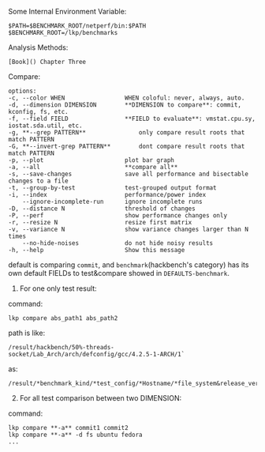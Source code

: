 Some Internal Environment Variable:

    $PATH=$BENCHMARK_ROOT/netperf/bin:$PATH
    $BENCHMARK_ROOT=/lkp/benchmarks

Analysis Methods:

    [Book]() Chapter Three

Compare:

```
options:
-c, --color WHEN                 WHEN coloful: never, always, auto.
-d, --dimension DIMENSION        **DIMENSION to compare**: commit, kconfig, fs, etc.
-f, --field FIELD                **FIELD to evaluate**: vmstat.cpu.sy, iostat.sda.util, etc.
-g, **--grep PATTERN**               only compare result roots that match PATTERN
-G, **--invert-grep PATTERN**        dont compare result roots that match PATTERN
-p, --plot                       plot bar graph
-a, --all                        **compare all**
-s, --save-changes               save all performance and bisectable changes to a file
-t, --group-by-test              test-grouped output format
-i, --index                      performance/power index
    --ignore-incomplete-run      ignore incomplete runs
-D, --distance N                 threshold of changes
-P, --perf                       show performance changes only
-r, --resize N                   resize first matrix
-v, --variance N                 show variance changes larger than N times
    --no-hide-noises             do not hide noisy results
-h, --help                       Show this message
```

default is comparing `commit`, and `benchmark`(hackbench's category) has its own default FIELDs to test&compare showed in `DEFAULTS-benchmark`.

1. For one only test result:

command:

    lkp compare abs_path1 abs_path2


path is like:

    /result/hackbench/50%-threads-socket/Lab_Arch/arch/defconfig/gcc/4.2.5-1-ARCH/1`

as:

    /result/*benchmark_kind/*test_config/*Hostname/*file_system&release_version/*kconfig/*compiler/*commit/*test_number

2. For all test comparison between two DIMENSION:

command:
    
    lkp compare **-a** commit1 commit2
    lkp compare **-a** -d fs ubuntu fedora
    ...

